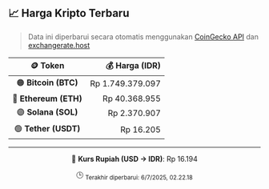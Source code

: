 

<!-- HARGA_KRIPTO -->
## 📈 Harga Kripto Terbaru

> Data ini diperbarui secara otomatis menggunakan [CoinGecko API](https://www.coingecko.com/) dan [exchangerate.host](https://exchangerate.host/)

<div align="center">

| 🪙 Token | 💰 Harga (IDR) |
|:------:|---------------:|
| 🟠 **Bitcoin (BTC)**   | Rp 1.749.379.097 |
| 🔵 **Ethereum (ETH)**  | Rp 40.368.955 |
| 🟣 **Solana (SOL)**    | Rp 2.370.907 |
| 🟢 **Tether (USDT)**   | Rp 16.205 |

---

💱 **Kurs Rupiah (USD → IDR)**: Rp 16.194

🕒 <sub>Terakhir diperbarui: 6/7/2025, 02.22.18</sub>

</div>
<!-- /HARGA_KRIPTO -->